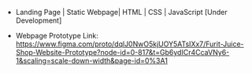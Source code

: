 - Landing Page | Static Webpage| HTML | CSS | JavaScript [Under Development]
  
- Webpage Prototype Link: https://www.figma.com/proto/dqlJ0NwO5kjUOY5ATsIXx7/Furit-Juice-Shop-Website-Prototype?node-id=0-817&t=Gb6ydICr4CcaVNy6-1&scaling=scale-down-width&page-id=0%3A1 

